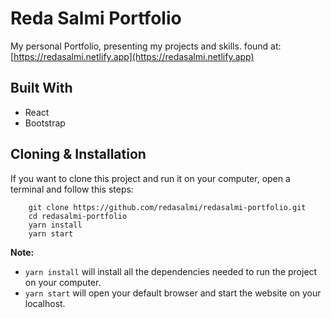 # Reda Salmi Portfolio

My personal Portfolio, presenting my projects and skills. found at: [https://redasalmi.netlify.app](https://redasalmi.netlify.app)

## Built With

- React
- Bootstrap

## Cloning & Installation

If you want to clone this project and run it on your computer, open a terminal and follow this steps:

```
	git clone https://github.com/redasalmi/redasalmi-portfolio.git
	cd redasalmi-portfolio
	yarn install
	yarn start
```

**Note:**

- `yarn install` will install all the dependencies needed to run the project on your computer.
- `yarn start` will open your default browser and start the website on your localhost.
